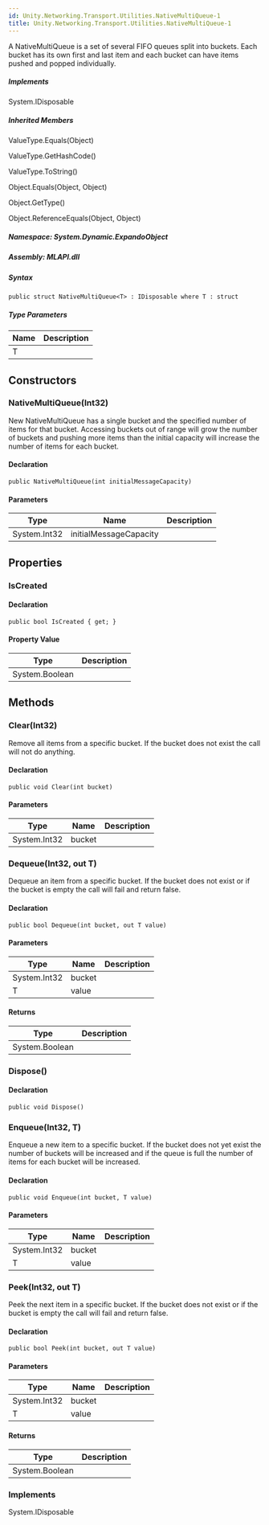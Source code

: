 ```yaml
---  
id: Unity.Networking.Transport.Utilities.NativeMultiQueue-1  
title: Unity.Networking.Transport.Utilities.NativeMultiQueue-1  
---
```


<div class="markdown level0 summary">

A NativeMultiQueue is a set of several FIFO queues split into buckets.
Each bucket has its own first and last item and each bucket can have
items pushed and popped individually.

</div>

<div class="markdown level0 conceptual">

</div>

<div classs="implements">

##### Implements

<div>

System.IDisposable

</div>

</div>

<div class="inheritedMembers">

##### Inherited Members

<div>

ValueType.Equals(Object)

</div>

<div>

ValueType.GetHashCode()

</div>

<div>

ValueType.ToString()

</div>

<div>

Object.Equals(Object, Object)

</div>

<div>

Object.GetType()

</div>

<div>

Object.ReferenceEquals(Object, Object)

</div>

</div>

##### **Namespace**: System.Dynamic.ExpandoObject

##### **Assembly**: MLAPI.dll

##### Syntax

    public struct NativeMultiQueue<T> : IDisposable where T : struct

##### Type Parameters

| Name | Description |
|------|-------------|
| T    |             |

## Constructors 

### NativeMultiQueue(Int32)

<div class="markdown level1 summary">

New NativeMultiQueue has a single bucket and the specified number of
items for that bucket. Accessing buckets out of range will grow the
number of buckets and pushing more items than the initial capacity will
increase the number of items for each bucket.

</div>

<div class="markdown level1 conceptual">

</div>

#### Declaration

    public NativeMultiQueue(int initialMessageCapacity)

#### Parameters

| Type         | Name                   | Description |
|--------------|------------------------|-------------|
| System.Int32 | initialMessageCapacity |             |

## Properties 

### IsCreated

<div class="markdown level1 summary">

</div>

<div class="markdown level1 conceptual">

</div>

#### Declaration

    public bool IsCreated { get; }

#### Property Value

| Type           | Description |
|----------------|-------------|
| System.Boolean |             |

## Methods 

### Clear(Int32)

<div class="markdown level1 summary">

Remove all items from a specific bucket. If the bucket does not exist
the call will not do anything.

</div>

<div class="markdown level1 conceptual">

</div>

#### Declaration

    public void Clear(int bucket)

#### Parameters

| Type         | Name   | Description |
|--------------|--------|-------------|
| System.Int32 | bucket |             |

### Dequeue(Int32, out T)

<div class="markdown level1 summary">

Dequeue an item from a specific bucket. If the bucket does not exist or
if the bucket is empty the call will fail and return false.

</div>

<div class="markdown level1 conceptual">

</div>

#### Declaration

    public bool Dequeue(int bucket, out T value)

#### Parameters

| Type         | Name   | Description |
|--------------|--------|-------------|
| System.Int32 | bucket |             |
| T            | value  |             |

#### Returns

| Type           | Description |
|----------------|-------------|
| System.Boolean |             |

### Dispose()

<div class="markdown level1 summary">

</div>

<div class="markdown level1 conceptual">

</div>

#### Declaration

    public void Dispose()

### Enqueue(Int32, T)

<div class="markdown level1 summary">

Enqueue a new item to a specific bucket. If the bucket does not yet
exist the number of buckets will be increased and if the queue is full
the number of items for each bucket will be increased.

</div>

<div class="markdown level1 conceptual">

</div>

#### Declaration

    public void Enqueue(int bucket, T value)

#### Parameters

| Type         | Name   | Description |
|--------------|--------|-------------|
| System.Int32 | bucket |             |
| T            | value  |             |

### Peek(Int32, out T)

<div class="markdown level1 summary">

Peek the next item in a specific bucket. If the bucket does not exist or
if the bucket is empty the call will fail and return false.

</div>

<div class="markdown level1 conceptual">

</div>

#### Declaration

    public bool Peek(int bucket, out T value)

#### Parameters

| Type         | Name   | Description |
|--------------|--------|-------------|
| System.Int32 | bucket |             |
| T            | value  |             |

#### Returns

| Type           | Description |
|----------------|-------------|
| System.Boolean |             |

### Implements

<div>

System.IDisposable

</div>
